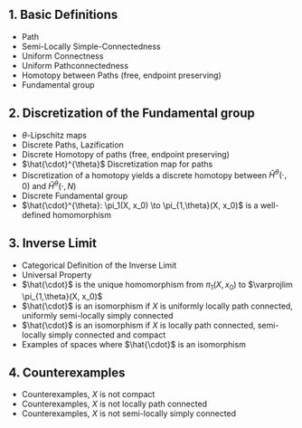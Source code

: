 
## 1. Basic Definitions
 
 - Path
 - Semi-Locally Simple-Connectedness
 - Uniform Connectness
 - Uniform Pathconnectedness
 - Homotopy between Paths (free, endpoint preserving)
 - Fundamental group

## 2. Discretization of the Fundamental group
 
 - $\theta$-Lipschitz maps
 - Discrete Paths, Lazification
 - Discrete Homotopy of paths (free, endpoint preserving)
 - $\hat{\cdot}^{\theta}$ Discretization map for paths
 - Discretization of a homotopy yields a discrete homotopy between $\hat{H}^{\theta}(\cdot, 0)$ and $\hat{H}^{\theta}(\cdot, N)$
 - Discrete Fundamental group
 - $\hat{\cdot}^{\theta}: \pi_1(X, x_0) \to \pi_{1,\theta}(X, x_0)$ is a well-defined homomorphism

## 3. Inverse Limit

 - Categorical Definition of the Inverse Limit
 - Universal Property
 - $\hat{\cdot}$ is the unique homomorphism from $\pi_1(X, x_0)$ to $\varprojlim \pi_{1,\theta}(X, x_0)$
 - $\hat{\cdot}$ is an isomorphism if $X$ is uniformly locally path connected, uniformly semi-locally simply connected
 - $\hat{\cdot}$ is an isomorphism if $X$ is locally path connected, semi-locally simply connected and compact
 - Examples of spaces where $\hat{\cdot}$ is an isomorphism

## 4. Counterexamples

 - Counterexamples, $X$ is not compact
 - Counterexamples, $X$ is not locally path connected
 - Counterexamples, $X$ is not semi-locally simply connected
